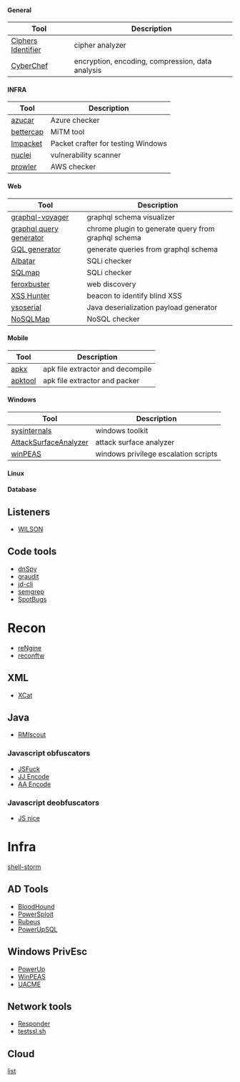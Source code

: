 #### General

| Tool | Description |
| ---- | ----------- |
| [Ciphers Identifier](https://www.boxentriq.com/code-breaking/cipher-identifier) | cipher analyzer |
| [CyberChef](https://gchq.github.io/CyberChef/) | encryption, encoding, compression, data analysis |

#### INFRA

| Tool | Description |
| ---- | ----------- |
| [azucar](https://github.com/nccgroup/azucar) | Azure checker |
| [bettercap](https://github.com/bettercap/bettercap) | MiTM tool |  
| [Impacket](https://github.com/SecureAuthCorp/impacket) | Packet crafter for testing Windows |
| [nuclei](https://github.com/projectdiscovery/nuclei) | vulnerability scanner |
| [prowler](https://github.com/toniblyx/prowler) | AWS checker |

#### Web

| Tool | Description |
| ---- | ----------- |
| [graphql-voyager](https://apis.guru/graphql-voyager/) | graphql schema visualizer |
| [graphql query generator](https://chrome.google.com/webstore/detail/graphql-query-generator/jmdpimbhelkmbpgdkjgapkegfapaapej) | chrome plugin to generate query from graphql schema |
| [GQL generator](https://github.com/timqian/gql-generator) | generate queries from graphql schema |
| [Albatar](https://github.com/lanjelot/albatar) | SQLi checker |
| [SQLmap](https://github.com/sqlmapproject/sqlmap) | SQLi checker |
| [feroxbuster](https://github.com/epi052/feroxbuster) | web discovery |
| [XSS Hunter](https://xsshunter.com/) | beacon to identify blind XSS |
| [ysoserial](https://github.com/frohoff/ysoserial) | Java deserialization payload generator |
| [NoSQLMap](https://github.com/codingo/NoSQLMap) | NoSQL checker |

#### Mobile

| Tool | Description |
| ---- | ----------- |
| [apkx](https://github.com/b-mueller/apkx) | apk file extractor and decompile |
| [apktool](https://github.com/iBotPeaches/Apktool) | apk file extractor and packer |

#### Windows

| Tool | Description |
| ---- | ----------- |
| [sysinternals](https://docs.microsoft.com/en-us/sysinternals/) | windows toolkit |
| [AttackSurfaceAnalyzer](https://github.com/microsoft/AttackSurfaceAnalyzer) | attack surface analyzer |
| [winPEAS](https://github.com/carlospolop/privilege-escalation-awesome-scripts-suite/tree/master/winPEAS) | windows privilege escalation scripts |


#### Linux

#### Database


## Listeners

- [WILSON](https://github.com/honoki/wilson-cloud-respwnder)

## Code tools


- [dnSpy](https://github.com/dnSpy/dnSpy)
- [graudit](https://github.com/wireghoul/graudit)
- [jd-cli](https://github.com/intoolswetrust/jd-cli)
- [semgrep](https://github.com/returntocorp/semgrep)
- [SpotBugs](https://spotbugs.github.io/)

# Recon

- [reNgine](https://github.com/yogeshojha/rengine)
- [reconftw](https://github.com/six2dez/reconftw)

## XML

- [XCat](https://github.com/orf/xcat)

## Java

- [RMIscout](https://github.com/BishopFox/rmiscout)

### Javascript obfuscators

- [JSFuck](http://www.jsfuck.com/)
- [JJ Encode](https://utf-8.jp/public/jjencode.html)
- [AA Encode](https://utf-8.jp/public/aaencode.html)

### Javascript deobfuscators

- [JS nice](http://www.jsnice.org/)

# Infra

[shell-storm](http://shell-storm.org/shellcode/)

## AD Tools

- [BloodHound](https://github.com/BloodHoundAD/BloodHound)
- [PowerSploit](https://github.com/PowerShellMafia/PowerSploit)
- [Rubeus](https://github.com/GhostPack/Rubeus)
- [PowerUpSQL](https://github.com/NetSPI/PowerUpSQL)

## Windows PrivEsc

- [PowerUp](https://github.com/PowerShellMafia/PowerSploit/tree/master/Privesc)
- [WinPEAS](https://github.com/carlospolop/PEASS-ng/tree/master/winPEAS)
- [UACME](https://github.com/hfiref0x/UACME)

## Network tools

- [Responder](https://github.com/lgandx/Responder.git)
- [testssl.sh](https://github.com/drwetter/testssl.sh)

## Cloud

[list](https://github.com/toniblyx/my-arsenal-of-aws-security-tools)